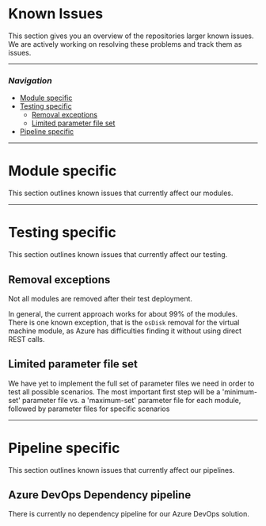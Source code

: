 # Known Issues

This section gives you an overview of the repositories larger known issues. We are actively working on resolving these problems and track them as issues.

---

### _Navigation_

- [Module specific](#module-specific)
- [Testing specific](#testing-specific)
  - [Removal exceptions](#removal-exceptions)
  - [Limited parameter file set](#limited-parameter-file-set)
- [Pipeline specific](#pipeline-specific)

---

# Module specific

This section outlines known issues that currently affect our modules.

---

# Testing specific

This section outlines known issues that currently affect our testing.

## Removal exceptions

Not all modules are removed after their test deployment.

In general, the current approach works for about 99% of the modules. There is one known exception, that is the `osDisk` removal for the virtual machine module, as Azure has difficulties finding it without using direct REST calls.

## Limited parameter file set

We have yet to implement the full set of parameter files we need in order to test all possible scenarios. The most important first step will be a 'minimum-set' parameter file vs. a 'maximum-set' parameter file for each module, followed by parameter files for specific scenarios

---

# Pipeline specific

This section outlines known issues that currently affect our pipelines.

## Azure DevOps Dependency pipeline

There is currently no dependency pipeline for our Azure DevOps solution.
